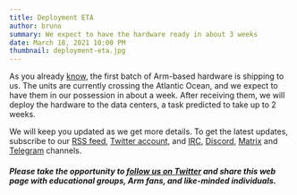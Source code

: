 ```yaml
---
title: Deployment ETA
author: bruno
summary: We expect to have the hardware ready in about 3 weeks
date: March 18, 2021 10:00 PM
thumbnail: deployment-eta.jpg
---
```


As you already [know](https://aarch64.com/post/one-step-closer-to-deploying-arm-units), the first batch of Arm-based hardware is shipping to us. The units are currently crossing the Atlantic Ocean, and we expect to have them in our possession in about a week. After receiving them, we will deploy the hardware to the data centers, a task predicted to take up to 2 weeks.

We will keep you updated as we get more details. To get the latest updates, subscribe to our [RSS feed](https://aarch64.com/feed.xml), [Twitter account](https://twitter.com/fosshostorg), and [IRC](https://webchat.freenode.net/#fosshost), [Discord](https://discord.gg/8MfNdGK), [Matrix](https://matrix.to/#/#fosshost:matrix.org) and [Telegram](https://t.me/fosshost) channels.

##### Please take the opportunity to [follow us on Twitter](https://twitter.com/fosshostorg) and share this web page with educational groups, Arm fans, and like-minded individuals.